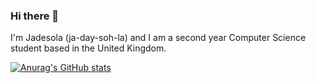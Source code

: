 ### Hi there 👋


I'm Jadesola (ja-day-soh-la) and I am a second year Computer Science student based in the United Kingdom.

[![Anurag's GitHub stats](https://github-readme-stats.vercel.app/api?username=jade-bejide&count_private=true)](https://github.com/jade-bejide/github-readme-stats)

